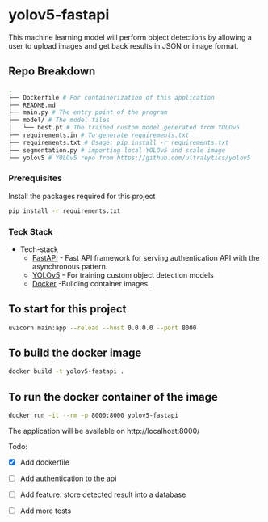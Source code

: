 # yolov5-fastapi
This machine learning model will perform object detections by allowing a user to upload images and get back results in JSON or image format.

## Repo Breakdown
```sh
.
├── Dockerfile # For containerization of this application
├── README.md
├── main.py # The entry point of the program
├── model/ # The model files
│   └── best.pt # The trained custom model generated from YOLOv5
├── requirements.in # To generate requirements.txt
├── requirements.txt # Usage: pip install -r requirements.txt
├── segmentation.py # importing local YOLOv5 and scale image
└── yolov5 # YOLOv5 repo from https://github.com/ultralytics/yolov5
```
### Prerequisites
Install the packages required for this project
```sh
pip install -r requirements.txt
```

### Teck Stack

* Tech-stack
    * [FastAPI](https://fastapi.tiangolo.com/) - Fast API framework for serving authentication API with the asynchronous pattern.
    * [YOLOv5](https://github.com/ultralytics/yolov5) - For training custom object detection models
    * [Docker](https://www.docker.com/) -Building container images.

## To start for this project
```sh
uvicorn main:app --reload --host 0.0.0.0 --port 8000
```

## To build the docker image
```sh
docker build -t yolov5-fastapi .
```

## To run the docker container of the image
```sh
docker run -it --rm -p 8000:8000 yolov5-fastapi
```

The application will be available on http://localhost:8000/


Todo:
* [x] Add dockerfile
* [ ] Add authentication to the api
* [ ] Add feature: store detected result into a database
* [ ] Add more tests

